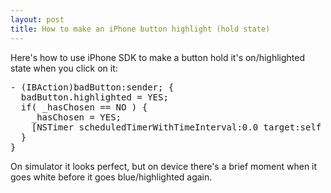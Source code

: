```yaml
---
layout: post
title: How to make an iPhone button highlight (hold state)
---
```

<p>Here's how to use iPhone SDK to make a button hold it's on/highlighted state when you click on it:</p><pre>- (IBAction)badButton:sender; {<br />&#160; badButton.highlighted = YES;<br />&nbsp; if( _hasChosen == NO ) {<br />&nbsp;&nbsp;&nbsp; _hasChosen = YES;<br />&nbsp;&nbsp;&nbsp; [NSTimer scheduledTimerWithTimeInterval:0.0 target:self selector:@selector(badButton:) userInfo:nil repeats:NO];<br />&nbsp; }<br />}</pre><p>On simulator it looks perfect, but on device there's a brief moment when it goes white before it goes blue/highlighted again.</p>
